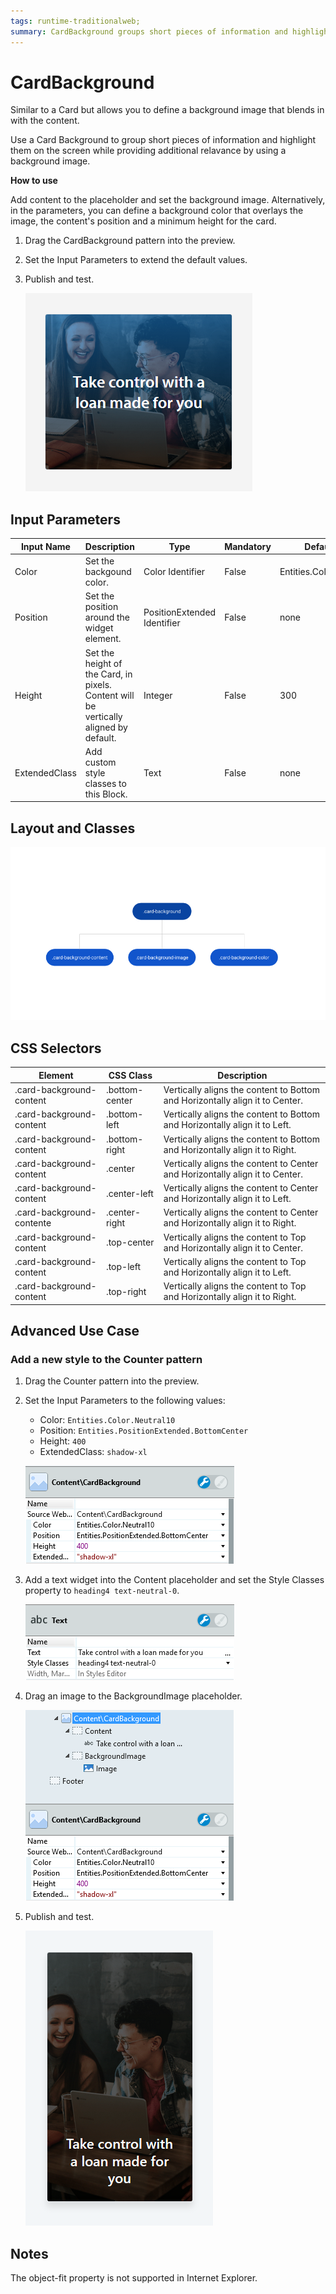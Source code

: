 ```yaml
---
tags: runtime-traditionalweb; 
summary: CardBackground groups short pieces of information and highlights them on the screen while providing additional relavance by using a background image.
---
```


# CardBackground

Similar to a Card but allows you to define a background image that blends in with the content.

Use a Card Background to group short pieces of information and highlight them on the screen while providing additional relavance by using a background image.

**How to use**

Add content to the placeholder and set the background image. Alternatively, in the parameters, you can define a background color that overlays the image, the content's position and a minimum height for the card.

1. Drag the CardBackground pattern into the preview.

1. Set the Input Parameters to extend the default values.

1. Publish and test.

    ![](<images/cardbackground-image-1.png>)

## Input Parameters

| **Input Name** |  **Description** |  **Type** | **Mandatory** | **Default Value** |
|---|---|---|---|---|
| Color  | Set the backgound color. | Color Identifier | False | Entities.Color.Transparent |
| Position  | Set the position around the widget element. | PositionExtended Identifier | False | none |
| Height  | Set the height of the Card, in pixels. Content will be vertically aligned by default. | Integer | False | 300 |
| ExtendedClass  |  Add custom style classes to this Block. | Text | False | none |

## Layout and Classes

![](<images/cardbackground-image-2.png>)

## CSS Selectors

| **Element** |  **CSS Class** |  **Description**  |
| ---|---|---
| .card-background-content | .bottom-center | Vertically aligns the content to Bottom and Horizontally align it to Center. |
| .card-background-content | .bottom-left |  Vertically aligns the content to Bottom and Horizontally align it to Left. |
| .card-background-content | .bottom-right |  Vertically aligns the content to Bottom and Horizontally align it to Right. |
| .card-background-content | .center |  Vertically aligns the content to Center and Horizontally align it to Center. |
| .card-background-content | .center-left |  Vertically aligns the content to Center and Horizontally align it to Left. |
| .card-background-contente | .center-right |  Vertically aligns the content to Center and Horizontally align it to Right. |
| .card-background-content | .top-center | Vertically aligns the content to Top and Horizontally align it to Center. |
| .card-background-content | .top-left |  Vertically aligns the content to Top and Horizontally align it to Left. |
| .card-background-content | .top-right |  Vertically aligns the content to Top and Horizontally align it to Right. |

## Advanced Use Case

### Add a new style to the Counter pattern

1. Drag the Counter pattern into the preview.

1. Set the Input Parameters to the following values:
    - Color: `Entities.Color.Neutral10`
    - Position: `Entities.PositionExtended.BottomCenter`
    - Height: `400`
    - ExtendedClass: `shadow-xl`

    ![](<images/cardbackground-image-3.png>)

1. Add a text widget into the Content placeholder and set the Style Classes property to `heading4 text-neutral-0`.

    ![](<images/cardbackground-image-4.png>)

1. Drag an image to the BackgroundImage placeholder.

    ![](<images/cardbackground-image-5.png>)

1. Publish and test.

    ![](<images/cardbackground-image-6.png>)

## Notes

The object-fit property is not supported in Internet Explorer.



